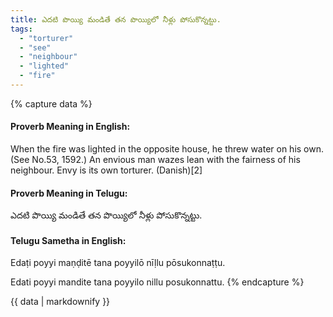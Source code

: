 ```yaml
---
title: ఎదటి పొయ్యి మండితే తన పొయ్యిలో నీళ్లు పోసుకొన్నట్టు.
tags:
  - "torturer"
  - "see"
  - "neighbour"
  - "lighted"
  - "fire"
---
```


{% capture data %}
#### Proverb Meaning in English:
When the fire was lighted in the opposite house, he threw water on his own.
(See No.53, 1592.)
An envious man wazes lean with the fairness of his neighbour.
Envy is its own torturer. (Danish)[2]

#### Proverb Meaning in Telugu:
ఎదటి పొయ్యి మండితే తన పొయ్యిలో నీళ్లు పోసుకొన్నట్టు.

#### Telugu Sametha in English:
Edaṭi poyyi maṇḍitē tana poyyilō nīḷlu pōsukonnaṭṭu.

Edati poyyi mandite tana poyyilo nillu posukonnattu.
{% endcapture %}

{{ data | markdownify }}

